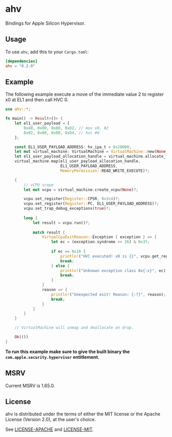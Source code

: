 # ahv

Bindings for Apple Silicon Hypervisor.

## Usage

To use `ahv`, add this to your `Cargo.toml`:

```toml
[dependencies]
ahv = "0.2.0"
```

## Example

The following example execute a move of the immediate value 2 to register x0 at EL1 and then call HVC 0.

```rust
use ahv::*;

fn main() -> Result<()> {
    let el1_user_payload = [
        0x40, 0x00, 0x80, 0xD2, // mov x0, #2
        0x02, 0x00, 0x00, 0xD4, // hvc #0
    ];

    const EL1_USER_PAYLOAD_ADDRESS: hv_ipa_t = 0x20000;
    let mut virtual_machine: VirtualMachine = VirtualMachine::new(None)?;
    let el1_user_payload_allocation_handle = virtual_machine.allocate_from(&el1_user_payload)?;
    virtual_machine.map(el1_user_payload_allocation_handle,
                        EL1_USER_PAYLOAD_ADDRESS,
                        MemoryPermission::READ_WRITE_EXECUTE)?;

    {
        // vCPU scope
        let mut vcpu = virtual_machine.create_vcpu(None)?;

        vcpu.set_register(Register::CPSR, 0x3c4)?;
        vcpu.set_register(Register::PC, EL1_USER_PAYLOAD_ADDRESS)?;
        vcpu.set_trap_debug_exceptions(true)?;
    
        loop {
            let result = vcpu.run()?;
    
            match result {
                VirtualCpuExitReason::Exception { exception } => {
                    let ec = (exception.syndrome >> 26) & 0x3f;
    
                    if ec == 0x16 {
                        println!("HVC executed! x0 is {}", vcpu.get_register(Register::X0)?);
                        break;
                    } else {
                        println!("Unknown exception class 0x{:x}", ec);
                        break;
                    }
                }
                reason => {
                    println!("Unexpected exit! Reason: {:?}", reason);
                    break;
                }
            }
        }
    }

    // VirtualMachine will unmap and deallocate on drop.

    Ok(())
}
```

**To run this example make sure to give the built binary the ``com.apple.security.hypervisor`` entitlement.**

## MSRV

Current MSRV is 1.65.0.

## License

ahv is distributed under the terms of either the MIT license or the Apache
License (Version 2.0), at the user's choice.

See [LICENSE-APACHE](LICENSE-APACHE) and [LICENSE-MIT](LICENSE-MIT).
